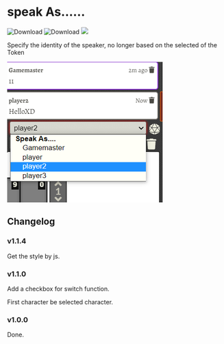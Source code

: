 # speak As……

![Download](https://img.shields.io/github/downloads/hktrpg/foundryVTT-speak-as/total)
![Download](https://img.shields.io/badge/Foundry-v0.8.9-informational)
<a href="https://patreon.com/HKTRPG"><img src="https://img.shields.io/endpoint.svg?url=https://shieldsio-patreon.vercel.app/api/?username=HKTRPG&type=patrons" /></a>

Specify the identity of the speaker, no longer based on the selected of the Token

![readme](./readme.png)

## Changelog

### v1.1.4

Get the style by js.

### v1.1.0

Add a checkbox for switch function.

First character be selected character.

### v1.0.0

Done. 
